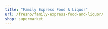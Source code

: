 ```yaml
---
title: "Family Express Food & Liquor"
url: /fresno/family-express-food-and-liquor/
shop: supermarket
---
```

